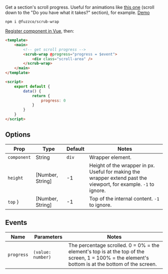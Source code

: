 Get a section's scroll progress. Useful for animations like [this one](https://www.synack.com/red-team/) (scroll down to the "Do you have what it takes?" section), for example. [Demo](https://fuzzco.github.io/scrub-wrap/)

`npm i @fuzzco/scrub-wrap`

[Register component in Vue](https://vuejs.org/v2/guide/components-registration.html), then:

```html
<template>
    <main>
        <!-- get scroll progress -->
        <scrub-wrap @progress="progress = $event">
            <div class="scroll-area" />
        </scrub-wrap>
    </main>
</template>

<script>
    export default {
        data() {
            return {
                progress: 0
            }
        }
    }
</script>
```

## Options

| Prop        | Type             | Default | Notes                                                                                                             |
| ----------- | ---------------- | ------- | ----------------------------------------------------------------------------------------------------------------- |
| `component` | String           | `div`   | Wrapper element.                                                                                                  |
| `height`    | [Number, String] | -1      | Height of the wrapper in px. Useful for making the wrapper extend past the viewport, for example. `-1` to ignore. |
| `top` }     | [Number, String] | -1      | Top of the internal content. `-1` to ignore.                                                                      |

## Events

| Name       | Parameters        | Notes                                                                                                                                            |
| ---------- | ----------------- | ------------------------------------------------------------------------------------------------------------------------------------------------ |
| `progress` | `(value: number)` | The percentage scrolled. 0 = 0% = the element's top is at the top of the screen, 1 = 100% = the element's bottom is at the bottom of the screen. |
